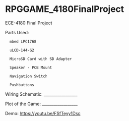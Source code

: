 # RPGGAME_4180FinalProject
ECE-4180 Final Project

Parts Used:​

      mbed LPC1768​
  
      uLCD-144-G2​
  
      MicroSD Card with SD Adapter​
  
      Speaker - PCB Mount​
  
      Navigation Switch​
  
      Pushbuttons
  
Wiring Schematic:
      _________________

Plot of the Game:
      __________________

Demo:
        https://youtu.be/FSfTeyy1Dsc
  
